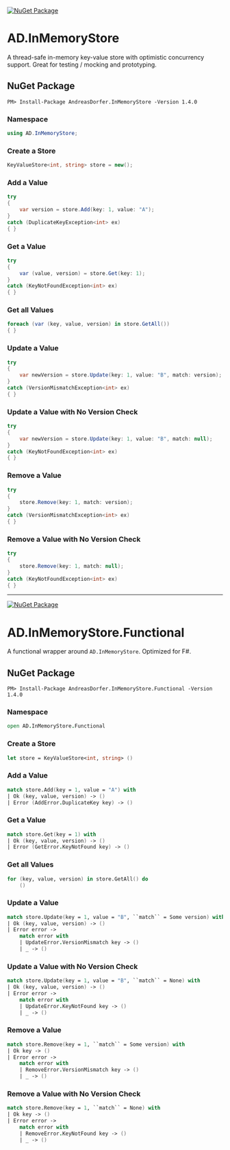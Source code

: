[![NuGet Package](https://img.shields.io/nuget/v/AndreasDorfer.InMemoryStore.svg)](https://www.nuget.org/packages/AndreasDorfer.InMemoryStore/)
# AD.InMemoryStore
A thread-safe in-memory key-value store with optimistic concurrency support. Great for testing / mocking and prototyping.
## NuGet Package
    PM> Install-Package AndreasDorfer.InMemoryStore -Version 1.4.0
### Namespace
```csharp
using AD.InMemoryStore;
```
### Create a Store
```csharp
KeyValueStore<int, string> store = new();
```
### Add a Value
```csharp
try
{
    var version = store.Add(key: 1, value: "A");
}
catch (DuplicateKeyException<int> ex)
{ }
```
### Get a Value
```csharp
try
{
    var (value, version) = store.Get(key: 1);
}
catch (KeyNotFoundException<int> ex)
{ }
```
### Get all Values
```csharp
foreach (var (key, value, version) in store.GetAll())
{ }
```
### Update a Value
```csharp
try
{
    var newVersion = store.Update(key: 1, value: "B", match: version);
}
catch (VersionMismatchException<int> ex)
{ }
```
### Update a Value with No Version Check
```csharp
try
{
    var newVersion = store.Update(key: 1, value: "B", match: null);
}
catch (KeyNotFoundException<int> ex)
{ }
```
### Remove a Value
```csharp
try
{
    store.Remove(key: 1, match: version);
}
catch (VersionMismatchException<int> ex)
{ }
```
### Remove a Value with No Version Check
```csharp
try
{
    store.Remove(key: 1, match: null);
}
catch (KeyNotFoundException<int> ex)
{ }
```
---
[![NuGet Package](https://img.shields.io/nuget/v/AndreasDorfer.InMemoryStore.Functional.svg)](https://www.nuget.org/packages/AndreasDorfer.InMemoryStore.Functional/)
# AD.InMemoryStore.Functional
A functional wrapper around `AD.InMemoryStore`. Optimized for F#.
## NuGet Package
    PM> Install-Package AndreasDorfer.InMemoryStore.Functional -Version 1.4.0
### Namespace
```fsharp
open AD.InMemoryStore.Functional
```
### Create a Store
```fsharp
let store = KeyValueStore<int, string> ()
```
### Add a Value
```fsharp
match store.Add(key = 1, value = "A") with
| Ok (key, value, version) -> ()
| Error (AddError.DuplicateKey key) -> ()
```
### Get a Value
```fsharp
match store.Get(key = 1) with
| Ok (key, value, version) -> ()
| Error (GetError.KeyNotFound key) -> ()
```
### Get all Values
```fsharp
for (key, value, version) in store.GetAll() do
    ()
```
### Update a Value
```fsharp
match store.Update(key = 1, value = "B", ``match`` = Some version) with
| Ok (key, value, version) -> ()
| Error error ->
    match error with
    | UpdateError.VersionMismatch key -> ()
    | _ -> ()
```
### Update a Value with No Version Check
```fsharp
match store.Update(key = 1, value = "B", ``match`` = None) with
| Ok (key, value, version) -> ()
| Error error ->
    match error with
    | UpdateError.KeyNotFound key -> ()
    | _ -> ()
```
### Remove a Value
```fsharp
match store.Remove(key = 1, ``match`` = Some version) with
| Ok key -> ()
| Error error ->
    match error with
    | RemoveError.VersionMismatch key -> ()
    | _ -> ()
```
### Remove a Value with No Version Check
```fsharp
match store.Remove(key = 1, ``match`` = None) with
| Ok key -> ()
| Error error ->
    match error with
    | RemoveError.KeyNotFound key -> ()
    | _ -> ()
```
